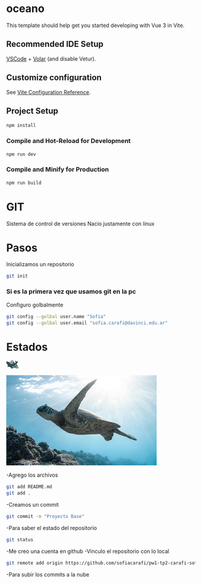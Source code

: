 



# oceano

This template should help get you started developing with Vue 3 in Vite.

## Recommended IDE Setup

[VSCode](https://code.visualstudio.com/) + [Volar](https://marketplace.visualstudio.com/items?itemName=Vue.volar) (and disable Vetur).

## Customize configuration

See [Vite Configuration Reference](https://vitejs.dev/config/).

## Project Setup

```sh
npm install
```

### Compile and Hot-Reload for Development

```sh
npm run dev
```

### Compile and Minify for Production

```sh
npm run build
```
# GIT
Sistema de control de versiones
Nacio justamente con linux

# Pasos 
Inicializamos un repositorio
```bash
git init
```
### Si es la primera vez que usamos git en la pc
Configuro golbalmente
```bash
git config --golbal user.name "Sofia"
git config --golbal user.email "sofia.carafi@davinci.edu.ar"
```

# Estados 

![logo](src/assets/logoballena.png)

![logo](public/img/bannertortuga.jpg)

-Agrego los archivos 
```bash
git add README.md
git add . 
```

-Creamos un commit
```bash
git commit -m "Proyecto Base"
```

-Para saber el estado del repositorio
```bash
git status
```

-Me creo una cuenta en github
-Vinculo el repositorio con lo local


```bash
git remote add origin https://github.com/sofiacarafi/pw1-tp2-carafi-sofia-master.git
```

-Para subir los commits a la nube
```bash

```